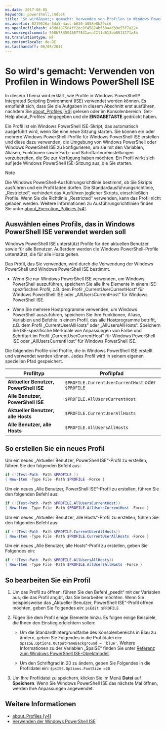 ```yaml
---
ms.date: 2017-06-05
keywords: powershell,cmdlet
title: 'So wird&quot;s gemacht: Verwenden von Profilen in Windows PowerShell ISE'
ms.assetid: 0219626a-6da5-4acc-b630-d058e8b29cc6
ms.openlocfilehash: 45d0187504ff2dc8f45824bf50aad39e55f7a224
ms.sourcegitcommit: 598b7835046577841aea2211d613bb8513271a8b
ms.translationtype: HT
ms.contentlocale: de-DE
ms.lasthandoff: 06/08/2017
---
```

# <a name="how-to-use-profiles-in-windows-powershell-ise"></a>So wird's gemacht: Verwenden von Profilen in Windows PowerShell ISE
In diesem Thema wird erklärt, wie Profile in Windows PowerShell® Integrated Scripting Environment (ISE) verwendet werden können. Es empfiehlt sich, dass Sie die Aufgaben in diesem Abschnitt erst ausführen, nachdem Sie [about_Profiles [v4]](https://technet.microsoft.com/library/e1d9e30a-70cc-4f36-949f-fc7cd96b4054(v=wps.630)) gelesen oder im Konsolenbereich `Get-Help about_Profiles` eingegeben und die **EINGABETASTE** gedrückt haben.

Ein Profil ist ein Windows PowerShell ISE-Skript, das automatisch ausgeführt wird, wenn Sie eine neue Sitzung starten.  Sie können ein oder mehrere Windows PowerShell-Profile für Windows PowerShell ISE erstellen und diese dazu verwenden, die Umgebung von Windows PowerShell oder Windows PowerShell ISE zu konfigurieren, um sie mit den Variablen, Aliasen, Funktionen sowie Farb- und Schriftartvoreinstellungen vorzubereiten, die Sie zur Verfügung haben möchten. Ein Profil wirkt sich auf jede Windows PowerShell ISE-Sitzung aus, die Sie starten.

> [!NOTE]
> Die Windows PowerShell-Ausführungsrichtlinie bestimmt, ob Sie Skripts ausführen und ein Profil laden dürfen. Die Standardausführungsrichtlinie, „Restricted“, verhindert das Ausführen jeglicher Skripts, einschließlich Profile. Wenn Sie die Richtlinie „Restricted“ verwenden, kann das Profil nicht geladen werden. Weitere Informationen zu Ausführungsrichtlinien finden Sie unter [about_Execution_Policies [v4]](https://technet.microsoft.com/library/347708dc-1515-4d74-978b-8334603472e6(v=wps.630)).

## <a name="selecting-a-profile-to-use-in-the-windows-powershell-ise"></a>Auswählen eines Profils, das in Windows PowerShell ISE verwendet werden soll
Windows PowerShell ISE unterstützt Profile für den aktuellen Benutzer sowie für alle Benutzer. Außerdem werden die Windows PowerShell-Profile unterstützt, die für alle Hosts gelten.

Das Profil, das Sie verwenden, wird durch die Verwendung der Windows PowerShell und Windows PowerShell ISE bestimmt.

-   Wenn Sie nur Windows PowerShell ISE verwenden, um Windows PowerShell auszuführen, speichern Sie alle ihre Elemente in einem ISE-spezifischen Profil, z.B. dem Profil „CurrentUserCurrentHost“ für Windows PowerShell ISE oder „AllUsersCurrentHost“ für Windows PowerShell ISE.

-   Wenn Sie mehrere Hostprogramme verwenden, um Windows PowerShell auszuführen, speichern Sie Ihre Funktionen, Aliase, Variablen und Befehle in einem Profil, das alle Hostprogramme betrifft, z.B. dem Profil „CurrentUserAllHosts“ oder „AllUsersAllHosts“. Speichern Sie ISE-spezifische Merkmale wie Anpassungen von Farbe und Schriftart im Profil „CurrentUserCurrentHost“ für Windows PowerShell ISE oder „AllUsersCurrentHost“ für Windows PowerShell ISE.

Die folgenden Profile sind Profile, die in Windows PowerShell ISE erstellt und verwendet werden können. Jedes Profil wird in seinem eigenen speziellen Pfad gespeichert.

| Profiltyp | Profilpfad |
| --- | --- |
| **Aktueller Benutzer, PowerShell ISE**| `$PROFILE.CurrentUserCurrentHost` oder `$PROFILE` |
| **Alle Benutzer, PowerShell ISE**| `$PROFILE.AllUsersCurrentHost` |
| **Aktueller Benutzer, alle Hosts**| `$PROFILE.CurrentUserAllHosts` |
| **Alle Benutzer, alle Hosts** | `$PROFILE.AllUsersAllHosts` |

## <a name="to-create-a-new-profile"></a>So erstellen Sie ein neues Profil
Um ein neues „Aktueller Benutzer, PowerShell ISE“-Profil zu erstellen, führen Sie den folgenden Befehl aus:

```PowerShell
if (!(Test-Path -Path $PROFILE )) 
{ New-Item -Type File -Path $PROFILE -Force }
```

Um ein neues „Alle Benutzer, PowerShell ISE“-Profil zu erstellen, führen Sie den folgenden Befehl aus:

```PowerShell
if (!(Test-Path -Path $PROFILE.AllUsersCurrentHost)) 
{ New-Item -Type File -Path $PROFILE.AllUsersCurrentHost -Force }
```

Um ein neues „Aktueller Benutzer, alle Hosts“-Profil zu erstellen, führen Sie den folgenden Befehl aus:

```PowerShell
if (!(Test-Path -Path $PROFILE.CurrentUserAllHosts)) 
{ New-Item -Type File -Path $PROFILE.CurrentUserAllHosts -Force }
```

Um ein neues „Alle Benutzer, alle Hosts“-Profil zu erstellen, geben Sie Folgendes ein:

```PowerShell
if (!(Test-Path -Path $PROFILE.AllUsersAllHosts)) 
{ New-Item -Type File -Path $PROFILE.AllUsersAllHosts -Force }
```

## <a name="to-edit-a-profile"></a>So bearbeiten Sie ein Profil

1.  Um das Profil zu öffnen, führen Sie den Befehl „psedit“ mit der Variablen aus, die das Profil angibt, das Sie bearbeiten möchten. Wenn Sie beispielsweise das „Aktueller Benutzer, PowerShell ISE“-Profil öffnen möchten, geben Sie Folgendes ein: `psEdit $PROFILE`

2.  Fügen Sie dem Profil einige Elemente hinzu. Es folgen einige Beispiele, die Ihnen den Einstieg erleichtern sollen:

    -   Um die Standardhintergrundfarbe des Konsolenbereichs in Blau zu ändern, geben Sie Folgendes in die Profildatei ein: `$psISE.Options.OutputPaneBackground = 'blue'`. Weitere Informationen zu der Variablen „$psISE“ finden Sie unter [Referenz zum Windows PowerShell ISE-Objektmodell](#windows-powershell-ise-object-model-reference).

    -   Um den Schriftgrad in 20 zu ändern, geben Sie Folgendes in die Profildatei ein: `$psISE.Options.FontSize =20`

3.  Um Ihre Profildatei zu speichern, klicken Sie im Menü **Datei** auf **Speichern**. Wenn Sie Windows PowerShell ISE das nächste Mal öffnen, werden Ihre Anpassungen angewendet.

## <a name="see-also"></a>Weitere Informationen
- [about_Profiles [v4]](https://technet.microsoft.com/library/e1d9e30a-70cc-4f36-949f-fc7cd96b4054(v=wps.630))
- [Verwenden der Windows PowerShell ISE](Using-the-Windows-PowerShell-ISE.md)

